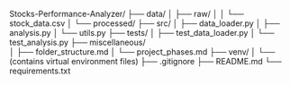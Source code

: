 Stocks-Performance-Analyzer/
├── data/
│   ├── raw/
│   │   └── stock_data.csv
│   └── processed/
├── src/
│   ├── data_loader.py
│   ├── analysis.py
│   └── utils.py
├── tests/
│   ├── test_data_loader.py
│   └── test_analysis.py 
├── miscellaneous/  
│   ├── folder_structure.md 
│   └── project_phases.md 
├── venv/
│   └── (contains virtual environment files)
├── .gitignore
├── README.md
└── requirements.txt
